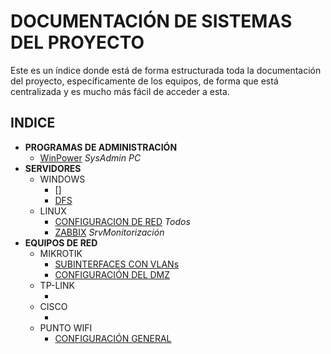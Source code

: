 # DOCUMENTACIÓN DE SISTEMAS DEL PROYECTO

Este es un índice donde está de forma estructurada toda la documentación del proyecto, específicamente de los equipos, de forma que está centralizada y es mucho más fácil de acceder a esta.

## INDICE

- **PROGRAMAS DE ADMINISTRACIÓN**
    - [WinPower](WinPower.md) _SysAdmin PC_
- **SERVIDORES**
    - WINDOWS
        - []
        - [DFS](dfs.md)
    - LINUX
        - [CONFIGURACION DE RED]() _Todos_
        - [ZABBIX](zabbixInServers.md) _SrvMonitorización_
- **EQUIPOS DE RED**
    - MIKROTIK
        - [SUBINTERFACES CON VLANs]()
        - [CONFIGURACIÓN DEL DMZ](dmzConfiguracion.md)
    - TP-LINK
        - []()
    - CISCO
        - []()
    - PUNTO WIFI
        - [CONFIGURACIÓN GENERAL](PuntoWifi.md)



